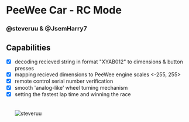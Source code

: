 # PeeWee Car - RC Mode
### @steveruu & @JsemHarry7 

## Capabilities
- [x] decoding recieved string in format "XYAB012" to dimensions & button presses  
- [x] mapping recieved dimensions to PeeWee engine scales <-255, 255>  
- [x] remote control serial number verification  
- [x] smooth 'analog-like' wheel turning mechanism  
- [x] setting the fastest lap time and winning the race  
\
\
![steveruu](https://i.imgur.com/rnDEFwb.png)
